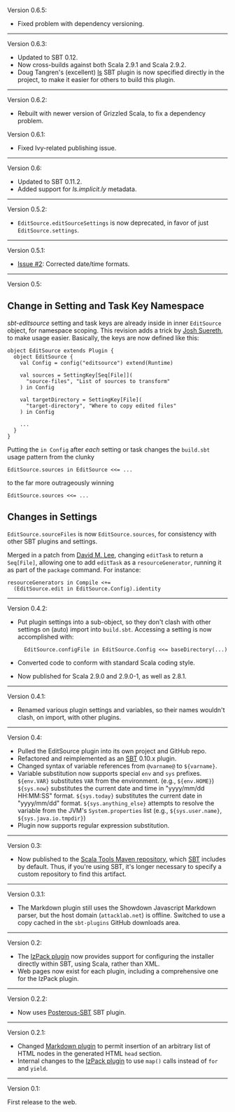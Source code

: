 Version 0.6.5:
* Fixed problem with dependency versioning.

----

Version 0.6.3:

* Updated to SBT 0.12.
* Now cross-builds against both Scala 2.9.1 and Scala 2.9.2.
* Doug Tangren's (excellent) [ls](http://ls.implicit.ly/) SBT plugin is now
  specified directly in the project, to make it easier for others to build
  this plugin.

----

Version 0.6.2:

* Rebuilt with newer version of Grizzled Scala, to fix a dependency problem.

Version 0.6.1:

* Fixed Ivy-related publishing issue.

----

Version 0.6:

* Updated to SBT 0.11.2.
* Added support for *ls.implicit.ly* metadata.

----

Version 0.5.2:

* `EditSource.editSourceSettings` is now deprecated, in favor of
  just `EditSource.settings`.

----

Version 0.5.1:

* [Issue #2][]: Corrected date/time formats.

[Issue #2]: https://github.com/bmc/sbt-editsource/issues/2

----

Version 0.5:

## Change in Setting and Task Key Namespace

*sbt-editsource* setting and task keys are already inside in inner
`EditSource` object, for namespace scoping. This revision adds a trick by
[Josh Suereth][], to make usage easier. Basically, the keys are now defined
like this:

    object EditSource extends Plugin {
      object EditSource {
        val Config = config("editsource") extend(Runtime)

        val sources = SettingKey[Seq[File]](
          "source-files", "List of sources to transform"
        ) in Config
    
        val targetDirectory = SettingKey[File](
          "target-directory", "Where to copy edited files"
        ) in Config

        ...
      }
    }

Putting the `in Config` after *each* setting or task changes the `build.sbt`
usage pattern from the clunky

    EditSource.sources in EditSource <<= ...

to the far more outrageously winning

    EditSource.sources <<= ...

[Josh Suereth]: http://suereth.blogspot.com/

## Changes in Settings

`EditSource.sourceFiles` is now `EditSource.sources`, for consistency with
other SBT plugins and settings.

Merged in a patch from [David M. Lee][], changing `editTask` to return
a `Seq[File]`, allowing one to add `editTask` as a `resourceGenerator`,
running it as part of the `package` command. For instance:

    resourceGenerators in Compile <+=
      (EditSource.edit in EditSource.Config).identity

[David M. Lee]: https://github.com/leedm777


----

Version 0.4.2:

* Put plugin settings into a sub-object, so they don't clash with
  other settings on (auto) import into `build.sbt`. Accessing a setting
  is now accomplished with:

        EditSource.configFile in EditSource.Config <<= baseDirectory(...)

* Converted code to conform with standard Scala coding style.
* Now published for Scala 2.9.0 and 2.9.0-1, as well as 2.8.1.

----

Version 0.4.1:

* Renamed various plugin settings and variables, so their names wouldn't
  clash, on import, with other plugins.

----

Version 0.4:

* Pulled the EditSource plugin into its own project and GitHub repo.
* Refactored and reimplemented as an [SBT][] 0.10.x plugin.
* Changed syntax of variable references from `@varname@` to `${varname}`.
* Variable substitution now supports special `env` and `sys` prefixes.
  `${env.VAR}` substitutes `VAR` from the environment. (e.g., `${env.HOME}`)
  `${sys.now}` substitutes the current date and time in "yyyy/mm/dd HH:MM:SS"
  format. `${sys.today}` substitutes the current date in "yyyy/mm/dd" format.
  `${sys.anything_else}` attempts to resolve the variable from the JVM's
  `System.properties` list (e.g., `${sys.user.name}`, `${sys.java.io.tmpdir}`)
* Plugin now supports regular expression substitution.

[SBT]: http://code.google.com/p/simple-build-tool/

----

Version 0.3:

* Now published to the [Scala Tools Maven repository][], which [SBT][]
  includes by default. Thus, if you're using SBT, it's longer necessary to
  specify a custom repository to find this artifact.

[Scala Tools Maven repository]: http://www.scala-tools.org/repo-releases/
[SBT]: http://code.google.com/p/simple-build-tool/

----

Version 0.3.1:

* The Markdown plugin still uses the Showdown Javascript Markdown parser,
  but the host domain (`attacklab.net`) is offline. Switched to use a
  copy cached in the `sbt-plugins` GitHub downloads area.

----

Version 0.2:

* The [IzPack plugin][] now provides support for configuring the installer
  directly within SBT, using Scala, rather than XML.
* Web pages now exist for each plugin, including a comprehensive one
  for the IzPack plugin.

[IzPack plugin]: http://software.clapper.org/sbt-plugins/izpack.html

----

Version 0.2.2:

* Now uses [Posterous-SBT][] SBT plugin.

[Posterous-SBT]: http://github.com/n8han/posterous-sbt

----

Version 0.2.1:

* Changed [Markdown plugin][] to permit insertion of an arbitrary list of
  HTML nodes in the generated HTML `head` section.
* Internal changes to the [IzPack plugin][] to use `map()` calls instead of
  `for` and `yield`.

[IzPack plugin]: http://software.clapper.org/sbt-plugins/izpack.html
[Markdown plugin]: http://software.clapper.org/sbt-plugins/markdown.html

----

Version 0.1:

First release to the web.


